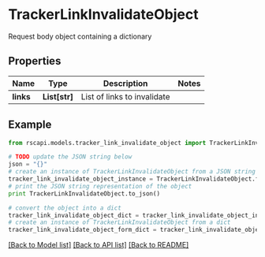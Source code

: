 # TrackerLinkInvalidateObject

Request body object containing a dictionary 

## Properties
Name | Type | Description | Notes
------------ | ------------- | ------------- | -------------
**links** | **List[str]** | List of links to invalidate | 

## Example

```python
from rscapi.models.tracker_link_invalidate_object import TrackerLinkInvalidateObject

# TODO update the JSON string below
json = "{}"
# create an instance of TrackerLinkInvalidateObject from a JSON string
tracker_link_invalidate_object_instance = TrackerLinkInvalidateObject.from_json(json)
# print the JSON string representation of the object
print TrackerLinkInvalidateObject.to_json()

# convert the object into a dict
tracker_link_invalidate_object_dict = tracker_link_invalidate_object_instance.to_dict()
# create an instance of TrackerLinkInvalidateObject from a dict
tracker_link_invalidate_object_form_dict = tracker_link_invalidate_object.from_dict(tracker_link_invalidate_object_dict)
```
[[Back to Model list]](../README.md#documentation-for-models) [[Back to API list]](../README.md#documentation-for-api-endpoints) [[Back to README]](../README.md)


